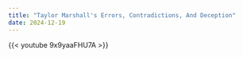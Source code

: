 ```yaml
---
title: "Taylor Marshall's Errors, Contradictions, And Deception"
date: 2024-12-19
---
```


{{< youtube 9x9yaaFHU7A >}}

